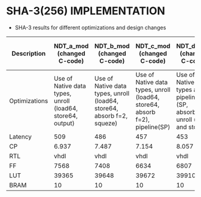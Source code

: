 # SHA-3(256) IMPLEMENTATION

* SHA-3 results for different optimizations and design changes

|Description  |  NDT_a_mod (changed C-code) | NDT_b_mod (changed C-code) | NDT_c_mod (changed C-code) | NDT_d_mod (changed C-code) | No optimization | C-code changed   (No-optimization)|NDT_Modified Code Area Optimization|
|-------------|-----------------|---------------|---------------|---------------|-----------------|--------------|--------------|
|Optimizations|Use of Native data types, unroll (load64, store64, output)|Use of Native data types, unroll (load64, store64, absorb f=2, squeze)|Use of Native data types, unroll (load64, store64, absorb f=2), pipeline(SP)|Use of Native Data types and pipeline (SP, absorb), unroll (load and store)|no optimization|Use of native data types and no-optimization|Same as NDT_c_mod|
| Latency     | 509             | 486           |457            |453            |   2343          |   864        |492     |
| CP          | 6.937           | 7.487         |7.154          | 8.057         |   4.996         |   5.078      |7.514   |
| RTL         | vhdl            | vhdl          | vhdl          | vhdl          |    vhdl         |   vhdl       |vhdl    |
| FF          |7568             | 7408          | 6634          | 6807          |    7529         |   3348       |6638    |
| LUT         | 39365           | 39648         | 39672         | 39910         |    21234        |   17992      |21694   |
| BRAM        | 10              | 10            |  10           | 10            | 3               |   8          |10      |
